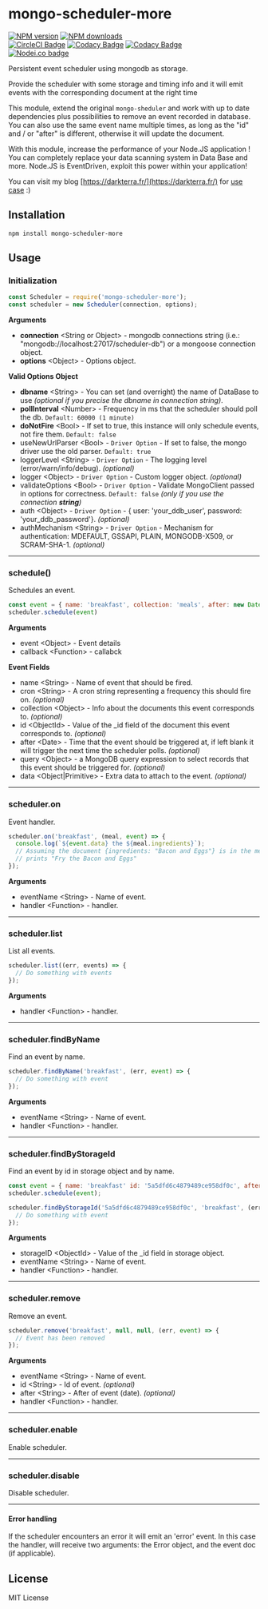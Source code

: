 mongo-scheduler-more
==================

<!-- BADGES/ -->

<span class="badge-npmversion"><a href="https://npmjs.org/package/mongo-scheduler-more" title="View this project on NPM"><img src="https://img.shields.io/npm/v/mongo-scheduler-more.svg" alt="NPM version" /></a></span>
<span class="badge-npmdownloads"><a href="https://npmjs.org/package/mongo-scheduler-more" title="View this project on NPM"><img src="https://img.shields.io/npm/dm/mongo-scheduler-more.svg" alt="NPM downloads" /></a></span>
<br class="badge-separator" />
<span class="badge-badge"><a href="https://circleci.com/gh/darkterra/mongo-scheduler" title="CircleCI Badge"><img src="https://circleci.com/gh/darkterra/mongo-scheduler.svg?style=svg" alt="CircleCI Badge" /></a></span>
<span class="badge-badge"><a href="https://app.codacy.com/app/darkterra/mongo-scheduler?utm_source=github.com&utm_medium=referral&utm_content=darkterra/mongo-scheduler&utm_campaign=Badge_Grade_Settings" title="Codacy Badge"><img src="https://api.codacy.com/project/badge/Grade/51fe243879a94a11807318338aac7d8e" alt="Codacy Badge" /></a></span>
<span class="badge-badge"><a href="https://www.codacy.com/app/darkterra/mongo-scheduler?utm_source=github.com&utm_medium=referral&utm_content=darkterra/mongo-scheduler&utm_campaign=Badge_Coverage" title="Codacy Badge"><img src="https://api.codacy.com/project/badge/Coverage/22f5c7a46aba46ee822ef36b910c2d06" alt="Codacy Badge" /></a></span>
<br class="badge-separator" />
<span class="badge-nodeico"><a href="https://www.npmjs.com/package/mongo-scheduler-more" title="Nodei.co badge"><img src="https://nodei.co/npm/mongo-scheduler-more.png" alt="Nodei.co badge" /></a></span>

<!-- /BADGES -->


Persistent event scheduler using mongodb as storage.

Provide the scheduler with some storage and timing info and it will emit events with the corresponding document at the right time

This module, extend the original `mongo-sheduler` and work with up to date dependencies plus possibilities to remove an event recorded in database.
You can also use the same event name multiple times, as long as the "id" and / or "after" is different, otherwise it will update the document.

With this module, increase the performance of your Node.JS application !
You can completely replace your data scanning system in Data Base and more.
Node.JS is EventDriven, exploit this power within your application!

You can visit my blog [https://darkterra.fr/](https://darkterra.fr/) for [use case](https://darkterra.fr/que-faire-si-node-js-consomme-trop-en-ressources-ram-cpu/) :)

Installation
------------

`npm install mongo-scheduler-more`

Usage
-----

### Initialization

```javascript
const Scheduler = require('mongo-scheduler-more');
const scheduler = new Scheduler(connection, options);
```

**Arguments**
* **connection** \<String or Object> - mongodb connections string (i.e.: "mongodb://localhost:27017/scheduler-db") or a mongoose connection object.
* **options** \<Object> - Options object.

**Valid Options Object**
* **dbname** \<String> - You can set (and overright) the name of DataBase to use _(optional if you precise the dbname in connection string)_.
* **pollInterval** \<Number> - Frequency in ms that the scheduler should poll the db. `Default: 60000 (1 minute)`
* **doNotFire** \<Bool> - If set to true, this instance will only schedule events, not fire them. `Default: false`
* useNewUrlParser \<Bool> - `Driver Option` - If set to false, the mongo driver use the old parser. `Default: true`
* loggerLevel \<String> - `Driver Option` - The logging level (error/warn/info/debug). _(optional)_
* logger \<Object> - `Driver Option` - Custom logger object. _(optional)_
* validateOptions \<Bool> - `Driver Option` - Validate MongoClient passed in options for correctness. `Default: false` _(only if you use the connection **string**)_
* auth \<Object> - `Driver Option` - { user: 'your_ddb_user', password: 'your_ddb_password'}. _(optional)_
* authMechanism \<String> - `Driver Option` - Mechanism for authentication: MDEFAULT, GSSAPI, PLAIN, MONGODB-X509, or SCRAM-SHA-1. _(optional)_

---------------------------------------

### schedule()

Schedules an event.

```javascript
const event = { name: 'breakfast', collection: 'meals', after: new Date(), data: 'Fry' }
scheduler.schedule(event)
```

**Arguments**
* event \<Object> - Event details
* callback \<Function> - callabck

**Event Fields**
* name \<String> - Name of event that should be fired.
* cron \<String> - A cron string representing a frequency this should fire on. _(optional)_
* collection \<Object> - Info about the documents this event corresponds to. _(optional)_
* id \<ObjectId> - Value of the _id field of the document this event corresponds to. _(optional)_
* after \<Date> - Time that the event should be triggered at, if left blank it will trigger the next time the scheduler polls. _(optional)_
* query \<Object> - a MongoDB query expression to select records that this event should be triggered for. _(optional)_
* data \<Object|Primitive\> - Extra data to attach to the event. _(optional)_

---------------------------------------

### scheduler.on

Event handler.

```javascript
scheduler.on('breakfast', (meal, event) => {
  console.log(`${event.data} the ${meal.ingredients}`);
  // Assuming the document {ingredients: "Bacon and Eggs"} is in the meals collection
  // prints "Fry the Bacon and Eggs"
});
```
**Arguments**
* eventName \<String> - Name of event.
* handler \<Function> - handler.

---------------------------------------

### scheduler.list

List all events.

```javascript
scheduler.list((err, events) => {
  // Do something with events
});
```

**Arguments**
* handler \<Function> - handler.

---------------------------------------

### scheduler.findByName

Find an event by name.

```javascript
scheduler.findByName('breakfast', (err, event) => {
  // Do something with event
});
```

**Arguments**
* eventName \<String> - Name of event.
* handler \<Function> - handler.

---------------------------------------

### scheduler.findByStorageId

Find an event by id in storage object and by name.

```javascript
const event = { name: 'breakfast' id: '5a5dfd6c4879489ce958df0c', after: new Date() };
scheduler.schedule(event);

scheduler.findByStorageId('5a5dfd6c4879489ce958df0c', 'breakfast', (err, event) => {
  // Do something with event
});
```

**Arguments**
* storageID \<ObjectId> - Value of the _id field in storage object.
* eventName \<String> - Name of event.
* handler \<Function> - handler.

---------------------------------------

### scheduler.remove

Remove an event.

```javascript
scheduler.remove('breakfast', null, null, (err, event) => {
  // Event has been removed
});
```

**Arguments**
* eventName \<String> - Name of event.
* id \<String> - Id of event. _(optional)_
* after \<String> - After of event (date). _(optional)_
* handler \<Function> - handler.

---------------------------------------

### scheduler.enable

Enable scheduler.

---------------------------------------

### scheduler.disable

Disable scheduler.

---------------------------------------

#### Error handling
If the scheduler encounters an error it will emit an 'error' event. In this case the handler, will receive two arguments: the Error object, and the event doc (if applicable).

License
-------

MIT License
